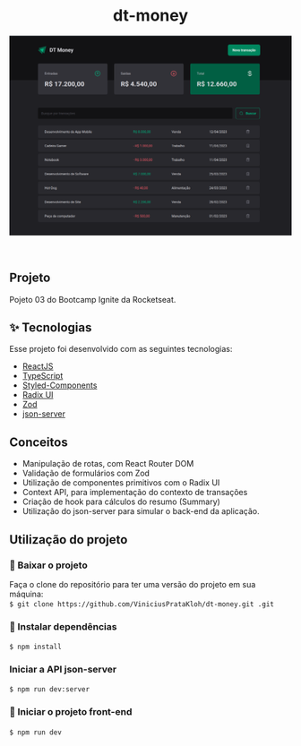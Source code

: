 <h1 align="center">
  dt-money
</h1>

<p align="center">
  <img src="./public/home.png" width="800">
</p>

<br>

##  Projeto

Pojeto 03 do Bootcamp Ignite da Rocketseat.

## ✨ Tecnologias

Esse projeto foi desenvolvido com as seguintes tecnologias:

- [ReactJS](https://reactjs.org/)
- [TypeScript](https://www.typescriptlang.org/)
- [Styled-Components](https://styled-components.com/)
- [Radix UI](https://www.radix-ui.com/)
- [Zod](https://zod.dev/)
- [json-server](https://github.com/typicode/json-server)

## Conceitos

 - Manipulação de rotas, com React Router DOM
 - Validação de formulários com Zod
 - Utilização de componentes primitivos com o Radix UI
 - Context API, para implementação do contexto de transações
 - Criação de hook para cálculos do resumo (Summary)
 - Utilização do json-server para simular o back-end da aplicação.

## Utilização do projeto

### 💾 Baixar o projeto
Faça o clone do repositório para ter uma versão do projeto em sua máquina:<br/>
`$ git clone https://github.com/ViniciusPrataKloh/dt-money.git
.git`

### 🧰 Instalar dependências
`$ npm install`  

### Iniciar a API json-server
`$ npm run dev:server`

### 🚀 Iniciar o projeto front-end
`$ npm run dev`
<br />